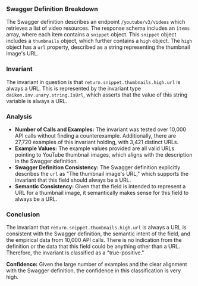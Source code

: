 ### Swagger Definition Breakdown
The Swagger definition describes an endpoint `/youtube/v3/videos` which retrieves a list of video resources. The response schema includes an `items` array, where each item contains a `snippet` object. This `snippet` object includes a `thumbnails` object, which further contains a `high` object. The `high` object has a `url` property, described as a string representing the thumbnail image's URL.

### Invariant
The invariant in question is that `return.snippet.thumbnails.high.url` is always a URL. This is represented by the invariant type `daikon.inv.unary.string.IsUrl`, which asserts that the value of this string variable is always a URL.

### Analysis
- **Number of Calls and Examples:** The invariant was tested over 10,000 API calls without finding a counterexample. Additionally, there are 27,720 examples of this invariant holding, with 3,421 distinct URLs.
- **Example Values:** The example values provided are all valid URLs pointing to YouTube thumbnail images, which aligns with the description in the Swagger definition.
- **Swagger Definition Consistency:** The Swagger definition explicitly describes the `url` as "The thumbnail image's URL," which supports the invariant that this field should always be a URL.
- **Semantic Consistency:** Given that the field is intended to represent a URL for a thumbnail image, it semantically makes sense for this field to always be a URL.

### Conclusion
The invariant that `return.snippet.thumbnails.high.url` is always a URL is consistent with the Swagger definition, the semantic intent of the field, and the empirical data from 10,000 API calls. There is no indication from the definition or the data that this field could be anything other than a URL. Therefore, the invariant is classified as a "true-positive."

**Confidence:** Given the large number of examples and the clear alignment with the Swagger definition, the confidence in this classification is very high.
